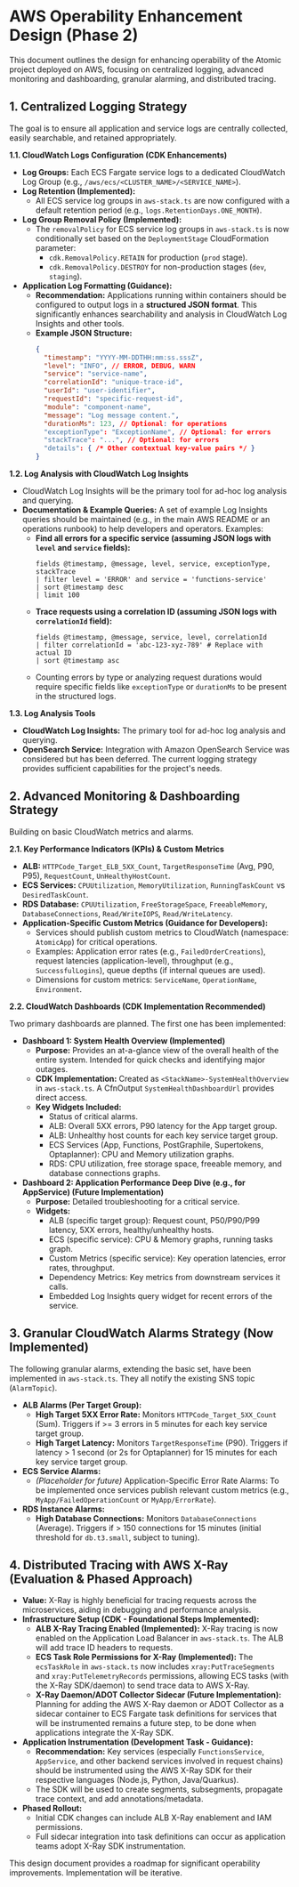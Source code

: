 # AWS Operability Enhancement Design (Phase 2)

This document outlines the design for enhancing operability of the Atomic project deployed on AWS, focusing on centralized logging, advanced monitoring and dashboarding, granular alarming, and distributed tracing.

## 1. Centralized Logging Strategy

The goal is to ensure all application and service logs are centrally collected, easily searchable, and retained appropriately.

**1.1. CloudWatch Logs Configuration (CDK Enhancements)**

*   **Log Groups:** Each ECS Fargate service logs to a dedicated CloudWatch Log Group (e.g., `/aws/ecs/<CLUSTER_NAME>/<SERVICE_NAME>`).
*   **Log Retention (Implemented):**
    *   All ECS service log groups in `aws-stack.ts` are now configured with a default retention period (e.g., `logs.RetentionDays.ONE_MONTH`).
*   **Log Group Removal Policy (Implemented):**
    *   The `removalPolicy` for ECS service log groups in `aws-stack.ts` is now conditionally set based on the `DeploymentStage` CloudFormation parameter:
        *   `cdk.RemovalPolicy.RETAIN` for production (`prod` stage).
        *   `cdk.RemovalPolicy.DESTROY` for non-production stages (`dev`, `staging`).
*   **Application Log Formatting (Guidance):**
    *   **Recommendation:** Applications running within containers should be configured to output logs in a **structured JSON format**. This significantly enhances searchability and analysis in CloudWatch Log Insights and other tools.
    *   **Example JSON Structure:**
        ```json
        {
          "timestamp": "YYYY-MM-DDTHH:mm:ss.sssZ",
          "level": "INFO", // ERROR, DEBUG, WARN
          "service": "service-name",
          "correlationId": "unique-trace-id",
          "userId": "user-identifier",
          "requestId": "specific-request-id",
          "module": "component-name",
          "message": "Log message content.",
          "durationMs": 123, // Optional: for operations
          "exceptionType": "ExceptionName", // Optional: for errors
          "stackTrace": "...", // Optional: for errors
          "details": { /* Other contextual key-value pairs */ }
        }
        ```

**1.2. Log Analysis with CloudWatch Log Insights**

*   CloudWatch Log Insights will be the primary tool for ad-hoc log analysis and querying.
*   **Documentation & Example Queries:** A set of example Log Insights queries should be maintained (e.g., in the main AWS README or an operations runbook) to help developers and operators. Examples:
    *   **Find all errors for a specific service (assuming JSON logs with `level` and `service` fields):**
        ```logs
        fields @timestamp, @message, level, service, exceptionType, stackTrace
        | filter level = 'ERROR' and service = 'functions-service'
        | sort @timestamp desc
        | limit 100
        ```
    *   **Trace requests using a correlation ID (assuming JSON logs with `correlationId` field):**
        ```logs
        fields @timestamp, @message, service, level, correlationId
        | filter correlationId = 'abc-123-xyz-789' # Replace with actual ID
        | sort @timestamp asc
        ```
    *   Counting errors by type or analyzing request durations would require specific fields like `exceptionType` or `durationMs` to be present in the structured logs.

**1.3. Log Analysis Tools**

*   **CloudWatch Log Insights:** The primary tool for ad-hoc log analysis and querying.
*   **OpenSearch Service:** Integration with Amazon OpenSearch Service was considered but has been deferred. The current logging strategy provides sufficient capabilities for the project's needs.

## 2. Advanced Monitoring & Dashboarding Strategy

Building on basic CloudWatch metrics and alarms.

**2.1. Key Performance Indicators (KPIs) & Custom Metrics**

*   **ALB:** `HTTPCode_Target_ELB_5XX_Count`, `TargetResponseTime` (Avg, P90, P95), `RequestCount`, `UnHealthyHostCount`.
*   **ECS Services:** `CPUUtilization`, `MemoryUtilization`, `RunningTaskCount` vs `DesiredTaskCount`.
*   **RDS Database:** `CPUUtilization`, `FreeStorageSpace`, `FreeableMemory`, `DatabaseConnections`, `Read/WriteIOPS`, `Read/WriteLatency`.
*   **Application-Specific Custom Metrics (Guidance for Developers):**
    *   Services should publish custom metrics to CloudWatch (namespace: `AtomicApp`) for critical operations.
    *   Examples: Application error rates (e.g., `FailedOrderCreations`), request latencies (application-level), throughput (e.g., `SuccessfulLogins`), queue depths (if internal queues are used).
    *   Dimensions for custom metrics: `ServiceName`, `OperationName`, `Environment`.

**2.2. CloudWatch Dashboards (CDK Implementation Recommended)**

Two primary dashboards are planned. The first one has been implemented:

*   **Dashboard 1: System Health Overview (Implemented)**
    *   **Purpose:** Provides an at-a-glance view of the overall health of the entire system. Intended for quick checks and identifying major outages.
    *   **CDK Implementation:** Created as `<StackName>-SystemHealthOverview` in `aws-stack.ts`. A CfnOutput `SystemHealthDashboardUrl` provides direct access.
    *   **Key Widgets Included:**
        *   Status of critical alarms.
        *   ALB: Overall 5XX errors, P90 latency for the App target group.
        *   ALB: Unhealthy host counts for each key service target group.
        *   ECS Services (App, Functions, PostGraphile, Supertokens, Optaplanner): CPU and Memory utilization graphs.
        *   RDS: CPU utilization, free storage space, freeable memory, and database connections graphs.
*   **Dashboard 2: Application Performance Deep Dive (e.g., for AppService) (Future Implementation)**
    *   **Purpose:** Detailed troubleshooting for a critical service.
    *   **Widgets:**
        *   ALB (specific target group): Request count, P50/P90/P99 latency, 5XX errors, healthy/unhealthy hosts.
        *   ECS (specific service): CPU & Memory graphs, running tasks graph.
        *   Custom Metrics (specific service): Key operation latencies, error rates, throughput.
        *   Dependency Metrics: Key metrics from downstream services it calls.
        *   Embedded Log Insights query widget for recent errors of the service.

## 3. Granular CloudWatch Alarms Strategy (Now Implemented)

The following granular alarms, extending the basic set, have been implemented in `aws-stack.ts`. They all notify the existing SNS topic (`AlarmTopic`).

*   **ALB Alarms (Per Target Group):**
    *   **High Target 5XX Error Rate:** Monitors `HTTPCode_Target_5XX_Count` (Sum). Triggers if >= 3 errors in 5 minutes for each key service target group.
    *   **High Target Latency:** Monitors `TargetResponseTime` (P90). Triggers if latency > 1 second (or 2s for Optaplanner) for 15 minutes for each key service target group.
*   **ECS Service Alarms:**
    *   *(Placeholder for future)* Application-Specific Error Rate Alarms: To be implemented once services publish relevant custom metrics (e.g., `MyApp/FailedOperationCount` or `MyApp/ErrorRate`).
*   **RDS Instance Alarms:**
    *   **High Database Connections:** Monitors `DatabaseConnections` (Average). Triggers if > 150 connections for 15 minutes (initial threshold for `db.t3.small`, subject to tuning).

## 4. Distributed Tracing with AWS X-Ray (Evaluation & Phased Approach)

*   **Value:** X-Ray is highly beneficial for tracing requests across the microservices, aiding in debugging and performance analysis.
*   **Infrastructure Setup (CDK - Foundational Steps Implemented):**
    *   **ALB X-Ray Tracing Enabled (Implemented):** X-Ray tracing is now enabled on the Application Load Balancer in `aws-stack.ts`. The ALB will add trace ID headers to requests.
    *   **ECS Task Role Permissions for X-Ray (Implemented):** The `ecsTaskRole` in `aws-stack.ts` now includes `xray:PutTraceSegments` and `xray:PutTelemetryRecords` permissions, allowing ECS tasks (with the X-Ray SDK/daemon) to send trace data to AWS X-Ray.
    *   **X-Ray Daemon/ADOT Collector Sidecar (Future Implementation):** Planning for adding the AWS X-Ray daemon or ADOT Collector as a sidecar container to ECS Fargate task definitions for services that will be instrumented remains a future step, to be done when applications integrate the X-Ray SDK.
*   **Application Instrumentation (Development Task - Guidance):**
    *   **Recommendation:** Key services (especially `FunctionsService`, `AppService`, and other backend services involved in request chains) should be instrumented using the AWS X-Ray SDK for their respective languages (Node.js, Python, Java/Quarkus).
    *   The SDK will be used to create segments, subsegments, propagate trace context, and add annotations/metadata.
*   **Phased Rollout:**
    *   Initial CDK changes can include ALB X-Ray enablement and IAM permissions.
    *   Full sidecar integration into task definitions can occur as application teams adopt X-Ray SDK instrumentation.

This design document provides a roadmap for significant operability improvements. Implementation will be iterative.
